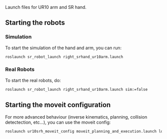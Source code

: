 Launch files for UR10 arm and SR hand.

## Starting the robots

### Simulation
To start the simulation of the hand and arm, you can run:

```bash
roslaunch sr_robot_launch right_srhand_ur10arm.launch
```

### Real Robots
To start the real robots, do:

```bash
roslaunch sr_robot_launch right_srhand_ur10arm.launch sim:=false
```

## Starting the moveit configuration
For more advanced behaviour (inverse kinematics, planning, collision detectection, etc...), you can use the moveit config:

```bash
roslaunch ur10srh_moveit_config moveit_planning_and_execution.launch load_robot_description:=false
```
